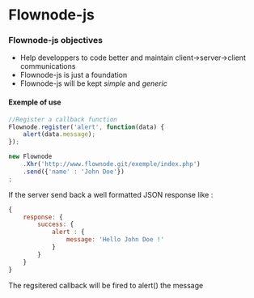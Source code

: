 Flownode-js
===========

### Flownode-js objectives

* Help developpers to code better and maintain client->server->client communications
* Flownode-js is just a foundation
* Flownode-js will be kept _simple_ and _generic_

#### Exemple of use

```javascript
//Register a callback function
Flownode.register('alert', function(data) {
    alert(data.message);
});

new Flownode
    .Xhr('http://www.flownode.git/exemple/index.php')
    .send({'name' : 'John Doe'})
;
```

If the server send back a well formatted JSON response like :
```javascript
{
    response: {
        success: {
            alert : {
                message: 'Hello John Doe !'
            }
        }
    }
}
```

The regsitered callback will be fired to alert() the message